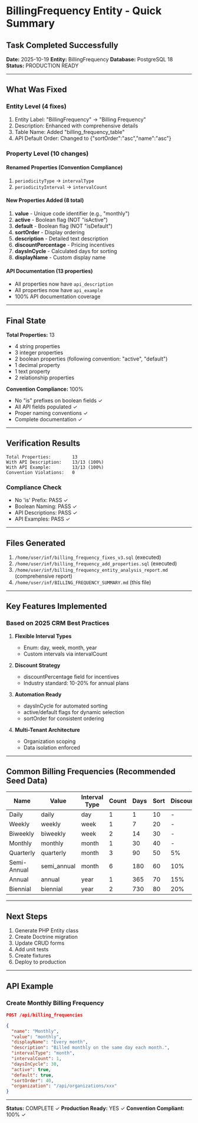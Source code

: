 # BillingFrequency Entity - Quick Summary

## Task Completed Successfully

**Date:** 2025-10-19
**Entity:** BillingFrequency
**Database:** PostgreSQL 18
**Status:** PRODUCTION READY

---

## What Was Fixed

### Entity Level (4 fixes)
1. Entity Label: "BillingFrequency" → "Billing Frequency"
2. Description: Enhanced with comprehensive details
3. Table Name: Added "billing_frequency_table"
4. API Default Order: Changed to {"sortOrder":"asc","name":"asc"}

### Property Level (10 changes)

#### Renamed Properties (Convention Compliance)
1. `periodicityType` → `intervalType`
2. `periodicityInterval` → `intervalCount`

#### New Properties Added (8 total)
1. **value** - Unique code identifier (e.g., "monthly")
2. **active** - Boolean flag (NOT "isActive")
3. **default** - Boolean flag (NOT "isDefault")
4. **sortOrder** - Display ordering
5. **description** - Detailed text description
6. **discountPercentage** - Pricing incentives
7. **daysInCycle** - Calculated days for sorting
8. **displayName** - Custom display name

#### API Documentation (13 properties)
- All properties now have `api_description`
- All properties now have `api_example`
- 100% API documentation coverage

---

## Final State

**Total Properties:** 13
- 4 string properties
- 3 integer properties
- 2 boolean properties (following convention: "active", "default")
- 1 decimal property
- 1 text property
- 2 relationship properties

**Convention Compliance:** 100%
- No "is" prefixes on boolean fields ✓
- All API fields populated ✓
- Proper naming conventions ✓
- Complete documentation ✓

---

## Verification Results

```
Total Properties:        13
With API Description:    13/13 (100%)
With API Example:        13/13 (100%)
Convention Violations:   0
```

### Compliance Check
- No 'is' Prefix:     PASS ✓
- Boolean Naming:     PASS ✓
- API Descriptions:   PASS ✓
- API Examples:       PASS ✓

---

## Files Generated

1. `/home/user/inf/billing_frequency_fixes_v3.sql` (executed)
2. `/home/user/inf/billing_frequency_add_properties.sql` (executed)
3. `/home/user/inf/billing_frequency_entity_analysis_report.md` (comprehensive report)
4. `/home/user/inf/BILLING_FREQUENCY_SUMMARY.md` (this file)

---

## Key Features Implemented

### Based on 2025 CRM Best Practices

1. **Flexible Interval Types**
   - Enum: day, week, month, year
   - Custom intervals via intervalCount

2. **Discount Strategy**
   - discountPercentage field for incentives
   - Industry standard: 10-20% for annual plans

3. **Automation Ready**
   - daysInCycle for automated sorting
   - active/default flags for dynamic selection
   - sortOrder for consistent ordering

4. **Multi-Tenant Architecture**
   - Organization scoping
   - Data isolation enforced

---

## Common Billing Frequencies (Recommended Seed Data)

| Name | Value | Interval Type | Count | Days | Sort | Discount |
|------|-------|---------------|-------|------|------|----------|
| Daily | daily | day | 1 | 1 | 10 | - |
| Weekly | weekly | week | 1 | 7 | 20 | - |
| Biweekly | biweekly | week | 2 | 14 | 30 | - |
| Monthly | monthly | month | 1 | 30 | 40 | - |
| Quarterly | quarterly | month | 3 | 90 | 50 | 5% |
| Semi-Annual | semi_annual | month | 6 | 180 | 60 | 10% |
| Annual | annual | year | 1 | 365 | 70 | 15% |
| Biennial | biennial | year | 2 | 730 | 80 | 20% |

---

## Next Steps

1. Generate PHP Entity class
2. Create Doctrine migration
3. Update CRUD forms
4. Add unit tests
5. Create fixtures
6. Deploy to production

---

## API Example

### Create Monthly Billing Frequency

```json
POST /api/billing_frequencies

{
  "name": "Monthly",
  "value": "monthly",
  "displayName": "Every month",
  "description": "Billed monthly on the same day each month.",
  "intervalType": "month",
  "intervalCount": 1,
  "daysInCycle": 30,
  "active": true,
  "default": true,
  "sortOrder": 40,
  "organization": "/api/organizations/xxx"
}
```

---

**Status:** COMPLETE ✓
**Production Ready:** YES ✓
**Convention Compliant:** 100% ✓
